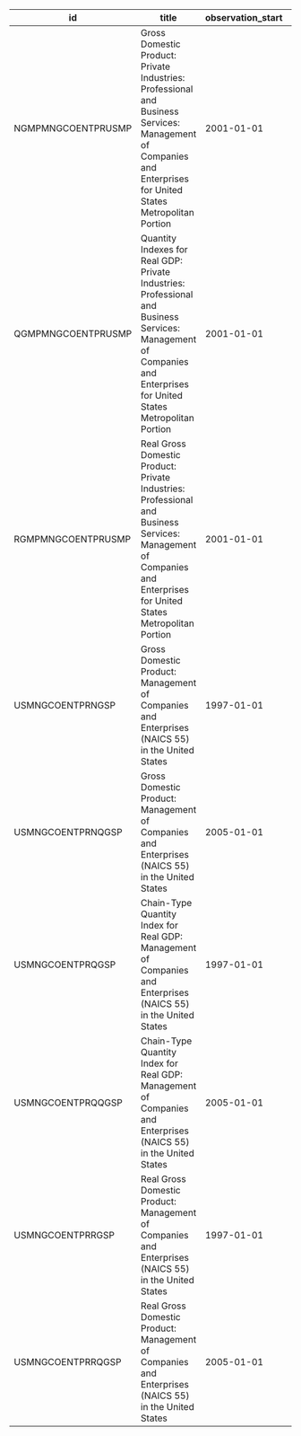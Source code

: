 | id                 | title                                                                                                                                                                 | observation_start   | observation_end   |
|--------------------|-----------------------------------------------------------------------------------------------------------------------------------------------------------------------|---------------------|-------------------|
| NGMPMNGCOENTPRUSMP | Gross Domestic Product: Private Industries: Professional and Business Services: Management of Companies and Enterprises for United States Metropolitan Portion        | 2001-01-01          | 2020-01-01        |
| QGMPMNGCOENTPRUSMP | Quantity Indexes for Real GDP: Private Industries: Professional and Business Services: Management of Companies and Enterprises for United States Metropolitan Portion | 2001-01-01          | 2020-01-01        |
| RGMPMNGCOENTPRUSMP | Real Gross Domestic Product: Private Industries: Professional and Business Services: Management of Companies and Enterprises for United States Metropolitan Portion   | 2001-01-01          | 2020-01-01        |
| USMNGCOENTPRNGSP   | Gross Domestic Product: Management of Companies and Enterprises (NAICS 55) in the United States                                                                       | 1997-01-01          | 2020-01-01        |
| USMNGCOENTPRNQGSP  | Gross Domestic Product: Management of Companies and Enterprises (NAICS 55) in the United States                                                                       | 2005-01-01          | 2021-07-01        |
| USMNGCOENTPRQGSP   | Chain-Type Quantity Index for Real GDP: Management of Companies and Enterprises (NAICS 55) in the United States                                                       | 1997-01-01          | 2020-01-01        |
| USMNGCOENTPRQQGSP  | Chain-Type Quantity Index for Real GDP: Management of Companies and Enterprises (NAICS 55) in the United States                                                       | 2005-01-01          | 2021-07-01        |
| USMNGCOENTPRRGSP   | Real Gross Domestic Product: Management of Companies and Enterprises (NAICS 55) in the United States                                                                  | 1997-01-01          | 2020-01-01        |
| USMNGCOENTPRRQGSP  | Real Gross Domestic Product: Management of Companies and Enterprises (NAICS 55) in the United States                                                                  | 2005-01-01          | 2021-07-01        |